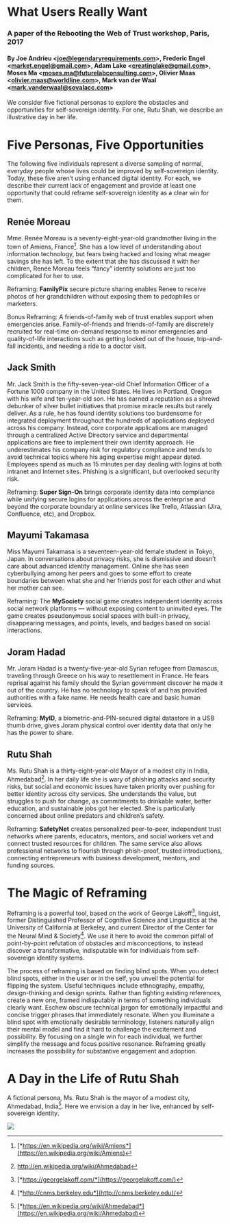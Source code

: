 # What Users Really Want

### A paper of the Rebooting the Web of Trust workshop, Paris, 2017

#### By Joe Andrieu &lt;joe@legendaryrequirements.com&gt;, Frederic Engel &lt;market.engel@gmail.com&gt;, Adam Lake &lt;creatinglake@gmail.com&gt;, Moses Ma &lt;moses.ma@futurelabconsulting.com&gt;, Olivier Maas &lt;olivier.maas@worldline.com&gt;, Mark van der Waal &lt;mark.vanderwaal@sovalacc.com&gt;

We consider five fictional personas to explore the obstacles and
opportunities for self-sovereign identity. For one, Rutu Shah, we
describe an illustrative day in her life.

Five Personas, Five Opportunities
=================================

The following five individuals represent a diverse sampling of normal,
everyday people whose lives could be improved by self-sovereign
identity. Today, these five aren’t using enhanced digital identity. For
each, we describe their current lack of engagement and provide at least
one opportunity that could reframe self-sovereign identity as a clear
win for them.

Renée Moreau
------------

Mme. Renée Moreau is a seventy-eight-year-old grandmother living in the
town of Amiens, France[^1]. She has a low level of understanding about
information technology, but fears being hacked and losing what meager
savings she has left. To the extent that she has discussed it with her
children, Renée Moreau feels “fancy” identity solutions are just too
complicated for her to use.

Reframing: **FamilyPix** secure picture sharing enables Renee to receive
photos of her grandchildren without exposing them to pedophiles or
marketers.

Bonus Reframing: A friends-of-family web of trust enables support when
emergencies arise. Family-of-friends and friends-of-family are
discretely recruited for real-time on-demand response to minor
emergencies and quality-of-life interactions such as getting locked out
of the house, trip-and-fall incidents, and needing a ride to a doctor
visit.

Jack Smith
----------

Mr. Jack Smith is the fifty-seven-year-old Chief Information Officer of
a Fortune 1000 company in the United States. He lives in Portland,
Oregon with his wife and ten-year-old son. He has earned a reputation as
a shrewd debunker of silver bullet initiatives that promise miracle
results but rarely deliver. As a rule, he has found identity solutions
too burdensome for integrated deployment throughout the hundreds of
applications deployed across his company. Instead, core corporate
applications are managed through a centralized Active Directory service
and departmental applications are free to implement their own identity
approach. He underestimates his company risk for regulatory compliance
and tends to avoid technical topics where his aging expertise might
appear dated. Employees spend as much as 15 minutes per day dealing
with logins at both intranet and Internet sites. Phishing is a
significant, but overlooked security risk.

Reframing: **Super Sign-On** brings corporate identity data into
compliance while unifying secure logins for applications across the
enterprise and beyond the corporate boundary at online services like
Trello, Atlassian (Jira, Confluence, etc), and Dropbox.

Mayumi Takamasa
---------------

Miss Mayumi Takamasa is a seventeen-year-old female student in Tokyo,
Japan. In conversations about privacy risks, she is dismissive and
doesn’t care about advanced identity management. Online she has seen
cyberbullying among her peers and goes to some effort to create
boundaries between what she and her friends post for each other and what
her mother can see.

Reframing: The **MySociety** social game creates independent identity across
social network platforms — without exposing content to uninvited eyes.
The game creates pseudonymous social spaces with built-in privacy,
disappearing messages, and points, levels, and badges based on social
interactions.

Joram Hadad
-----------

Mr. Joram Hadad is a twenty-five-year-old Syrian refugee from Damascus,
traveling through Greece on his way to resettlement in France. He fears
reprisal against his family should the Syrian government discover he
made it out of the country. He has no technology to speak of and has
provided authorities with a fake name. He needs health care and basic
human services.

Reframing: **MyID**, a biometric-and-PIN-secured digital datastore in a
USB thumb drive, gives Joram physical control over identity data that
only he has the power to share.

Rutu Shah
---------

Ms. Rutu Shah is a thirty-eight-year-old Mayor of a modest city in
India, Ahmedabad[^2]. In her daily life she is wary of phishing attacks
and security risks, but social and economic issues have taken priority
over pushing for better identity across city services. She understands
the value, but struggles to push for change, as commitments to
drinkable water, better education, and sustainable jobs got her elected.
She is particularly concerned about online predators and children’s
safety.

Reframing: **SafetyNet** creates personalized peer-to-peer, independent
trust networks where parents, educators, mentors, and social workers vet
and connect trusted resources for children. The same service also allows
professional networks to flourish through phish-proof, trusted
introductions, connecting entrepreneurs with business development,
mentors, and funding sources.

The Magic of Reframing
======================

Reframing is a powerful tool, based on the work of George Lakoff[^3],
linguist, former Distinguished Professor of Cognitive Science and
Linguistics at the University of California at Berkeley, and current
Director of the Center for the Neural Mind & Society[^4]. We use it here
to avoid the common pitfall of point-by-point refutation of obstacles
and misconceptions, to instead discover a transformative, indisputable
win for individuals from self-sovereign identity systems.

The process of reframing is based on finding blind spots. When you
detect blind spots, either in the user or in the self, you unveil the
potential for flipping the system. Useful techniques include
ethnography, empathy, design-thinking and design sprints. Rather than
fighting existing references, create a new one, framed indisputably in
terms of something individuals clearly want. Eschew obscure technical
jargon for emotionally impactful and concise trigger phrases that
immediately resonate. When you illuminate a blind spot with emotionally
desirable terminology, listeners naturally align their mental model and
find it hard to challenge the excitement and possibility. By focusing on
a single win for each individual, we further simplify the message and
focus positive resonance. Reframing greatly increases the possibility
for substantive engagement and adoption.

A Day in the Life of Rutu Shah
==============================

A fictional persona, Ms. Rutu Shah is the mayor of a modest city,
Ahmedabad, India[^5]. Here we envision a day in her live, enhanced by
self-sovereign identity. 

![](../event-documents/supporting-files/what-users-really-want-rutu.jpg)

[^1]: [*https://en.wikipedia.org/wiki/Amiens*](https://en.wikipedia.org/wiki/Amiens)

[^2]: http://en.wikipedia.org/wiki/Ahmedabad

[^3]: [*https://georgelakoff.com/*](https://georgelakoff.com/)

[^4]: [*http://cnms.berkeley.edu*](http://cnms.berkeley.edu)/

[^5]: [*https://en.wikipedia.org/wiki/Ahmedabad*](https://en.wikipedia.org/wiki/Ahmedabad)
